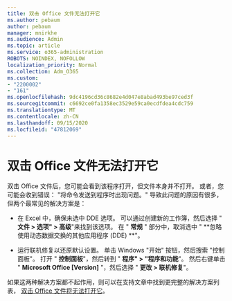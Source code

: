 ```yaml
---
title: 双击 Office 文件无法打开它
ms.author: pebaum
author: pebaum
manager: mnirkhe
ms.audience: Admin
ms.topic: article
ms.service: o365-administration
ROBOTS: NOINDEX, NOFOLLOW
localization_priority: Normal
ms.collection: Adm_O365
ms.custom:
- "2200002"
- "161"
ms.openlocfilehash: 9dc4196cd36c8682e4d047e8abad493be97ced3f
ms.sourcegitcommit: c6692ce0fa1358ec3529e59ca0ecdfdea4cdc759
ms.translationtype: MT
ms.contentlocale: zh-CN
ms.lasthandoff: 09/15/2020
ms.locfileid: "47812069"
---
```

# <a name="double-clicking-an-office-file-fails-to-open-it"></a>双击 Office 文件无法打开它

双击 Office 文件后，您可能会看到该程序打开，但文件本身并不打开。 或者，您可能会收到错误： "将命令发送到程序时出现问题。" 导致此问题的原因有很多，但两个最常见的解决方案是：

- 在 Excel 中，确保未选中 DDE 选项。 可以通过创建新的工作簿，然后选择 " **文件 > 选项" > 高级**"来找到该选项。 在 " **常规** " 部分中，取消选中 " **忽略使用动态数据交换的其他应用程序 (DDE) **"。

- 运行联机修复以还原默认设置。 单击 Windows "开始" 按钮，然后搜索 "控制面板"。 打开 " **控制面板**"，然后转到 " **程序" > "程序和功能**"。 然后右键单击 " **Microsoft Office [Version]** "，然后选择 " **更改 > 联机修复**"。

如果这两种解决方案都不起作用，则可以在支持文章中找到更完整的解决方案列表， [双击 Office 文件将无法打开它](https://support.office.com/article/Double-clicking-an-Office-file-fails-to-open-it-1e9c0ad9-34c8-4440-a42e-d30186b29ed6)。
